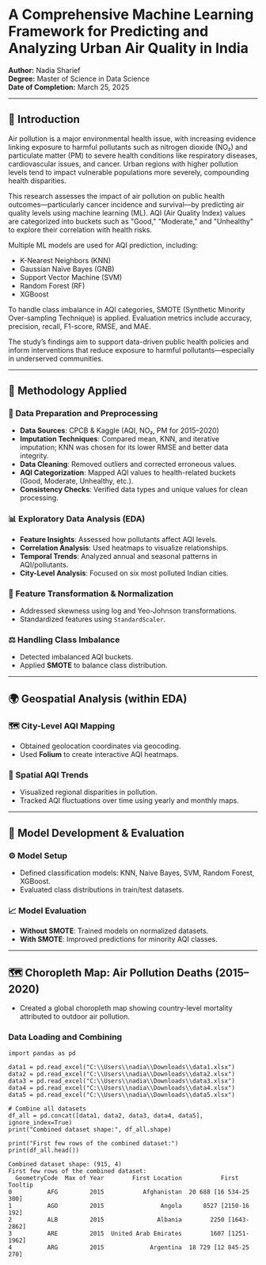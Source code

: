 # A Comprehensive Machine Learning Framework for Predicting and Analyzing Urban Air Quality in India

**Author:** Nadia Sharief  
**Degree:** Master of Science in Data Science  
**Date of Completion:** March 25, 2025

---

## 📘 Introduction

Air pollution is a major environmental health issue, with increasing evidence linking exposure to harmful pollutants such as nitrogen dioxide (NO₂) and particulate matter (PM) to severe health conditions like respiratory diseases, cardiovascular issues, and cancer. Urban regions with higher pollution levels tend to impact vulnerable populations more severely, compounding health disparities.

This research assesses the impact of air pollution on public health outcomes—particularly cancer incidence and survival—by predicting air quality levels using machine learning (ML). AQI (Air Quality Index) values are categorized into buckets such as "Good," "Moderate," and "Unhealthy" to explore their correlation with health risks.

Multiple ML models are used for AQI prediction, including:
- K-Nearest Neighbors (KNN)
- Gaussian Naïve Bayes (GNB)
- Support Vector Machine (SVM)
- Random Forest (RF)
- XGBoost

To handle class imbalance in AQI categories, SMOTE (Synthetic Minority Over-sampling Technique) is applied. Evaluation metrics include accuracy, precision, recall, F1-score, RMSE, and MAE.

The study’s findings aim to support data-driven public health policies and inform interventions that reduce exposure to harmful pollutants—especially in underserved communities.

---

## 🔧 Methodology Applied

### 🧹 Data Preparation and Preprocessing
- **Data Sources**: CPCB & Kaggle (AQI, NO₂, PM for 2015–2020)
- **Imputation Techniques**: Compared mean, KNN, and iterative imputation; KNN was chosen for its lower RMSE and better data integrity.
- **Data Cleaning**: Removed outliers and corrected erroneous values.
- **AQI Categorization**: Mapped AQI values to health-related buckets (Good, Moderate, Unhealthy, etc.).
- **Consistency Checks**: Verified data types and unique values for clean processing.

### 📊 Exploratory Data Analysis (EDA)
- **Feature Insights**: Assessed how pollutants affect AQI levels.
- **Correlation Analysis**: Used heatmaps to visualize relationships.
- **Temporal Trends**: Analyzed annual and seasonal patterns in AQI/pollutants.
- **City-Level Analysis**: Focused on six most polluted Indian cities.

### 🔁 Feature Transformation & Normalization
- Addressed skewness using log and Yeo-Johnson transformations.
- Standardized features using `StandardScaler`.

### ⚖️ Handling Class Imbalance
- Detected imbalanced AQI buckets.
- Applied **SMOTE** to balance class distribution.

---

## 🌍 Geospatial Analysis (within EDA)

### 🗺 City-Level AQI Mapping
- Obtained geolocation coordinates via geocoding.
- Used **Folium** to create interactive AQI heatmaps.

### 📌 Spatial AQI Trends
- Visualized regional disparities in pollution.
- Tracked AQI fluctuations over time using yearly and monthly maps.

---

## 🤖 Model Development & Evaluation

### ⚙️ Model Setup
- Defined classification models: KNN, Naive Bayes, SVM, Random Forest, XGBoost.
- Evaluated class distributions in train/test datasets.

### 📈 Model Evaluation
- **Without SMOTE**: Trained models on normalized datasets.
- **With SMOTE**: Improved predictions for minority AQI classes.

---

## 🗺 Choropleth Map: Air Pollution Deaths (2015–2020)
- Created a global choropleth map showing country-level mortality attributed to outdoor air pollution.
  
### Data Loading and Combining
```
import pandas as pd

data1 = pd.read_excel("C:\\Users\\nadia\\Downloads\\data1.xlsx")
data2 = pd.read_excel("C:\\Users\\nadia\\Downloads\\data2.xlsx")
data3 = pd.read_excel("C:\\Users\\nadia\\Downloads\\data3.xlsx")
data4 = pd.read_excel("C:\\Users\\nadia\\Downloads\\data4.xlsx")
data5 = pd.read_excel("C:\\Users\\nadia\\Downloads\\data5.xlsx")

# Combine all datasets 
df_all = pd.concat([data1, data2, data3, data4, data5], ignore_index=True)
print("Combined dataset shape:", df_all.shape)

print("First few rows of the combined dataset:")
print(df_all.head())

```
```
Combined dataset shape: (915, 4)
First few rows of the combined dataset:
  GeometryCode  Max of Year        First Location           First Tooltip
0          AFG         2015           Afghanistan  20 688 [16 534-25 300]
1          AGO         2015                Angola      8527 [2150-16 192]
2          ALB         2015               Albania        2250 [1643-2862]
3          ARE         2015  United Arab Emirates        1607 [1251-1962]
4          ARG         2015             Argentina  18 729 [12 845-25 270]
```
